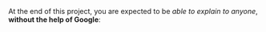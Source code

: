 At the end of this project, you are expected to be *able to explain to anyone*, **without the help of Google**: